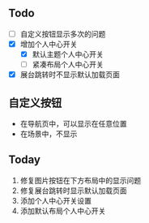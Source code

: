 ## Todo

- [ ] 自定义按钮显示多次的问题
- [x] 增加个人中心开关
	- [x] 默认主题个人中心开关
	- [ ] 紧凑布局个人中心开关
- [x] 展台跳转时不显示默认加载页面

## 自定义按钮

- 在导航页中，可以显示在任意位置
- 在场景中，不显示

## Today

1. 修复图片按钮在下方布局中的显示问题
2. 修复展台跳转时显示默认加载页面
3. 添加个人中心开关设置
4. 添加默认布局个人中心开关
